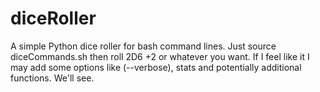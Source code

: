 # diceRoller
A simple Python dice roller for bash command lines. Just source diceCommands.sh then roll 2D6 +2 or whatever you want.
If I feel like it I may add some options like (--verbose), stats and potentially additional functions. We'll see. 
